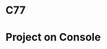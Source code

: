 # C77
<html>
    <head>
     <title>project on console</title>
    </head>
    <body>
        <h1>
            Project on Console
        </h1>
    </body>
    <script>
        console.log("My first console project")
        
        var first_name = "Ranbir";
        console.log(first_name);

        var last_name = "Kapoor";
        console.log(last_name);

        var full_name = first_name.concat(last_name)
        console.log(full_name);


        var addition = 5+10;
        console.log(addition);

        var sub = 10-5;
        console.log(sub);

        var mul = 10*5;
        console.log(mul);

        var div = 10/5;
        console.log(div);
    </script>
</html>
